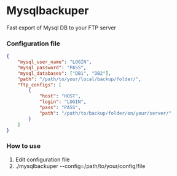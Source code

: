 # Mysqlbackuper
Fast export of Mysql DB to your FTP server

### Configuration file
```json 
{
	"mysql_user_name": "LOGIN",
	"mysql_password": "PASS",
	"mysql_databases": ["DB1", "DB2"],
	"path": "/path/to/your/local/backup/folder/",
	"ftp_configs": [
		{
			"host": "HOST",
			"login": "LOGIN",
			"pass": "PASS",
			"path": "/path/to/backup/folder/on/your/server/"
		}
	]
}
```

### How to use
1. Edit configuration file
2. ./mysqlbackuper --config=/path/to/your/config/file
